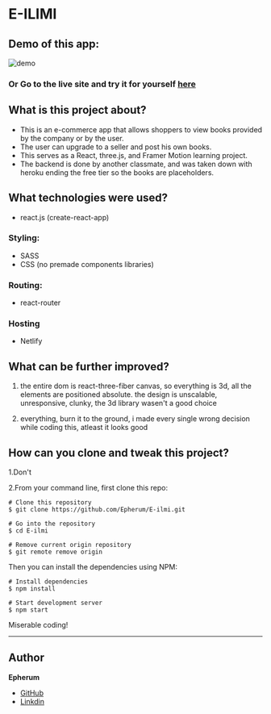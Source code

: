 # E-ILIMI

## Demo of this app:

![demo](./src/e-ilimi.gif)

### Or Go to the live site and try it for yourself [here](https://e-ilmii.netlify.app/)

## What is this project about?

- This is an e-commerce app that allows shoppers to view books provided by the company or by the user.
- The user can upgrade to a seller and post his own books.
- This serves as a React, three.js, and Framer Motion learning project.
- The backend is done by another classmate, and was taken down with heroku ending the free tier so the books are placeholders.

## What technologies were used?

- react.js (create-react-app)

### Styling:

- SASS
- CSS (no premade components libraries)

### Routing:

- react-router

### Hosting

- Netlify

## What can be further improved?

1. the entire dom is react-three-fiber canvas, so everything is 3d, all the elements are positioned absolute.
  the design is unscalable, unresponsive, clunky, the 3d library wasen't a good choice

2. everything, burn it to the ground, i made every single wrong decision while coding this, atleast it looks good

## How can you clone and tweak this project?

1.Don't

2.From your command line, first clone this repo:

```
# Clone this repository
$ git clone https://github.com/Epherum/E-ilmi.git

# Go into the repository
$ cd E-ilmi

# Remove current origin repository
$ git remote remove origin

```

Then you can install the dependencies using NPM:

```
# Install dependencies
$ npm install

# Start development server
$ npm start
```

Miserable coding!

---

## Author

**Epherum**

- [GitHub](https://github.com/Epherum)
- [Linkdin](https://www.linkedin.com/in/wassimfekih/)
